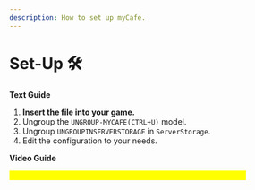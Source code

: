 ```yaml
---
description: How to set up myCafe.
---
```


# Set-Up 🛠

**Text Guide**

1. **Insert the file into your game.**
2. Ungroup the `UNGROUP-MYCAFE(CTRL+U)` model.
3. Ungroup `UNGROUPINSERVERSTORAGE` in `ServerStorage`.
4. Edit the configuration to your needs.

**Video Guide**

_<mark style="color:yellow;">This product does not have a video guide yet! Check back later.</mark>_

